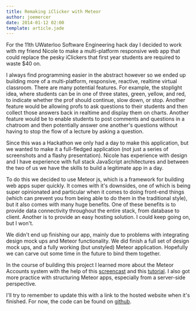 ```yaml
---
title: Remaking iClicker with Meteor
author: joemercer
date: 2014-01-12 02:00
template: article.jade
---
```


For the 11th UWaterloo Software Engineering hack day I decided to work with my friend Nicole to make a multi-platform responsive web app that could replace the pesky iClickers that first year students are required to waste $40 on.

<span class="more"></span>

I always find programming easier in the abstract however so we ended up building more of a multi-platform, responsive, reactive, realtime virtual classroom. There are many potential features. For example, the stoplight idea, where students can be in one of three states, green, yellow, and red, to indicate whether the prof should continue, slow down, or stop. Another feature would be allowing profs to ask questions to their students and then collect those answers back in realtime and display them on charts. Another feature would be to enable students to post comments and questions in a chatroom and then potentially answer one another's questions without having to stop the flow of a lecture by asking a question.

Since this was a Hackathon we only had a day to make this application, but we wanted to make it a full-fledged application (not just a series of screenshots and a flashy presentation). Nicole has experience with design and I have experience with full stack JavaScript architectures and between the two of us we have the skills to build a legitimate app in a day.

To do this we decided to use Meteor js, which is a framework for building web apps super quickly. It comes with it's downsides, one of which is being super opinionated and particular when it comes to doing front-end things (which can prevent you from being able to do them in the traditional style), but it also comes with many huge benefits. One of these benefits is to provide data connectivity throughout the entire stack, from database to client. Another is to provide an easy hosting solution. I could keep going on, but I won't.

We didn't end up finishing our app, mainly due to problems with integrating design mock ups and Meteor functionality. We did finish a full set of design mock ups, and a fully working (but unstyled) Meteor application. Hopefully we can carve out some time in the future to bind them together.

In the course of building this project I learned more about the Meteor Accounts system with the help of this [screencast](https://www.eventedmind.com/feed/97d0164c-8f71-46fe-819b-df8df3704546) and this [tutorial](http://meteorhacks.com/extending-meteor-accounts.html). I also got more practice with structuring Meteor apps, especially from a server-side perspective.

I'll try to remember to update this with a link to the hosted website when it's finished. For now, the code can be found on [github](https://github.com/joemercer/iclicker).